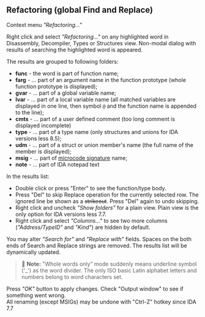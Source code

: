 ## Refactoring (global Find and Replace)
Context menu *"Refactoring..."*

Right click and select *"Refactoring..."* on any highlighted word in Disassembly, Decompiler, Types or Structures view.
Non-modal dialog with results of searching the highlighted word is appeared.

The results are grouped to following folders:
 * **func** - the word is part of function name;
 * **farg** - ... part of an argument name in the function prototype (whole function prototype is displayed);
 * **gvar** - ... part of a global variable name;
 * **lvar** - ... part of a local variable name (all matched variables are displayed in one line, then symbol `@` and the function name is appended to the line);
 * **cmts** - ... part of a user defined comment (too long comment is displayed incomplete)
 * **type** - ... part of a type name (only structures and unions for IDA versions less 8.5);
 * **udm**  - ... part of a struct or union member's name (the full name of the member is displayed);
 * **msig** - ... part of [microcode signature](msig.md) name;
 * **note** - ... part of IDA notepad text

In the results list:
 * Double click or press "Enter" to see the function/type body.
 * Press "Del" to skip Replace operation for the currently selected row. The ignored line be shown as a ~~strikeout~~. Press "Del" again to undo skipping.
 * Right click and uncheck *"Show folders"* for a plain view. Plain view is the only option for IDA versions less 7.7.
 * Right click and select *"Columns..."* to see two more columns (*"Address/TypeID"* and *"Kind"*) are hidden by default.

You may alter *"Search for"* and *"Replace with"* fields. Spaces on the both ends of Search and Replace strings are removed. The results list will be dynamically updated.

>📝 **Note:** "Whole words only" mode suddenly means underline symbol ('_') as the word divider. The only ISO basic Latin alphabet letters and numbers belong to word characters set.

Press *"OK"* button to apply changes. Check "Output window" to see if something went wrong.  
All renaming (except MSIGs) may be undone with "Ctrl-Z" hotkey since IDA 7.7
